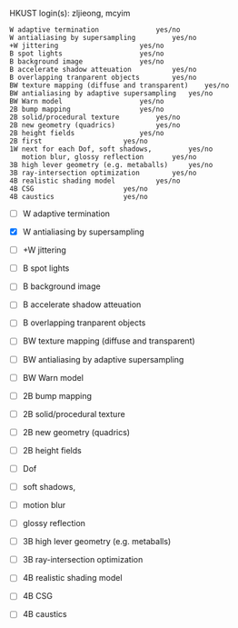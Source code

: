 HKUST login(s): zljieong, mcyim
```
W adaptive termination				yes/no
W antialiasing by supersampling			yes/no
+W jittering					yes/no
B spot lights					yes/no
B background image				yes/no
B accelerate shadow atteuation			yes/no
B overlapping tranparent objects		yes/no
BW texture mapping (diffuse and transparent)	yes/no
BW antialiasing by adaptive supersampling	yes/no
BW Warn model					yes/no
2B bump mapping					yes/no
2B solid/procedural texture			yes/no
2B new geometry (quadrics)			yes/no
2B height fields				yes/no
2B first 					yes/no
1W next for each Dof, soft shadows, 		yes/no
   motion blur, glossy reflection		yes/no
3B high lever geometry (e.g. metaballs)		yes/no
3B ray-intersection optimization		yes/no
4B realistic shading model			yes/no
4B CSG						yes/no
4B caustics					yes/no
```

- [ ] W adaptive termination				
- [x] W antialiasing by supersampling			
- [ ] +W jittering					
- [ ] B spot lights					
- [ ] B background image				
- [ ] B accelerate shadow atteuation			
- [ ] B overlapping tranparent objects		
- [ ] BW texture mapping (diffuse and transparent)	
- [ ] BW antialiasing by adaptive supersampling	
- [ ] BW Warn model					
- [ ] 2B bump mapping					
- [ ] 2B solid/procedural texture			
- [ ] 2B new geometry (quadrics)			
- [ ] 2B height fields				
- [ ]  Dof 					
- [ ]  soft shadows, 		
- [ ]  motion blur
- [ ]  glossy reflection		
- [ ] 3B high lever geometry (e.g. metaballs)		
- [ ] 3B ray-intersection optimization		
- [ ] 4B realistic shading model			
- [ ] 4B CSG						
- [ ] 4B caustics					


